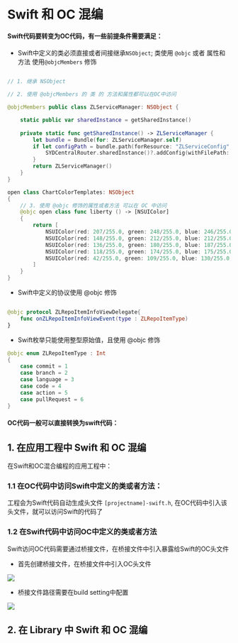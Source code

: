 # Swift 和 OC 混编

####  Swift代码要转变为OC代码，有一些前提条件需要满足：

- Swift中定义的类必须直接或者间接继承`NSObject`; 类使用 `@objc` 或者 属性和方法 使用`@objcMembers` 修饰

```swift

// 1. 继承 NSObject

// 2. 使用 @objcMembers 的 类 的 方法和属性都可以在OC中访问

@objcMembers public class ZLServiceManager: NSObject {

    static public var sharedInstance = getSharedInstance()
    
    private static func getSharedInstance() -> ZLServiceManager {
        let bundle = Bundle(for: ZLServiceManager.self)
        if let configPath = bundle.path(forResource: "ZLServiceConfig", ofType: "plist") {
            SYDCentralRouter.sharedInstance()?.addConfig(withFilePath: configPath, with: bundle)
        }
        return ZLServiceManager()
    }
}

open class ChartColorTemplates: NSObject
{
    // 3. 使用 @objc 修饰的属性或者方法 可以在 OC 中访问
    @objc open class func liberty () -> [NSUIColor]
    {
        return [
            NSUIColor(red: 207/255.0, green: 248/255.0, blue: 246/255.0, alpha: 1.0),
            NSUIColor(red: 148/255.0, green: 212/255.0, blue: 212/255.0, alpha: 1.0),
            NSUIColor(red: 136/255.0, green: 180/255.0, blue: 187/255.0, alpha: 1.0),
            NSUIColor(red: 118/255.0, green: 174/255.0, blue: 175/255.0, alpha: 1.0),
            NSUIColor(red: 42/255.0, green: 109/255.0, blue: 130/255.0, alpha: 1.0)
        ]
    }
}

```

- Swift中定义的协议使用 @objc 修饰

```swift

@objc protocol ZLRepoItemInfoViewDelegate{
    func onZLRepoItemInfoViewEvent(type : ZLRepoItemType)
}

```

- Swift枚举只能使用整型原始值，且使用 @objc 修饰

```swift
@objc enum ZLRepoItemType : Int
{
    case commit = 1
    case branch = 2
    case language = 3
    case code = 4
    case action = 5
    case pullRequest = 6
}
```

#### OC代码一般可以直接转换为swift代码：

##  1. 在应用工程中 Swift 和 OC 混编

在Swift和OC混合编程的应用工程中：

### 1.1 在OC代码中访问Swift中定义的类或者方法：

 工程会为Swift代码自动生成头文件 `[projectname]-swift.h`, 在OC代码中引入该头文件，就可以访问Swift的代码了


### 1.2 在Swift代码中访问OC中定义的类或者方法

Swift访问OC代码需要通过桥接文件，在桥接文件中引入暴露给Swift的OC头文件

- 首先创建桥接文件，在桥接文件中引入OC头文件

![](https://pic.existorlive.cn/%E6%88%AA%E5%B1%8F2021-02-01%20%E4%B8%8A%E5%8D%889.51.02.png)

- 桥接文件路径需要在build setting中配置

![](https://pic.existorlive.cn/%E6%88%AA%E5%B1%8F2021-02-01%20%E4%B8%8A%E5%8D%889.55.02.png)


## 2. 在 Library 中 Swift 和 OC 混编